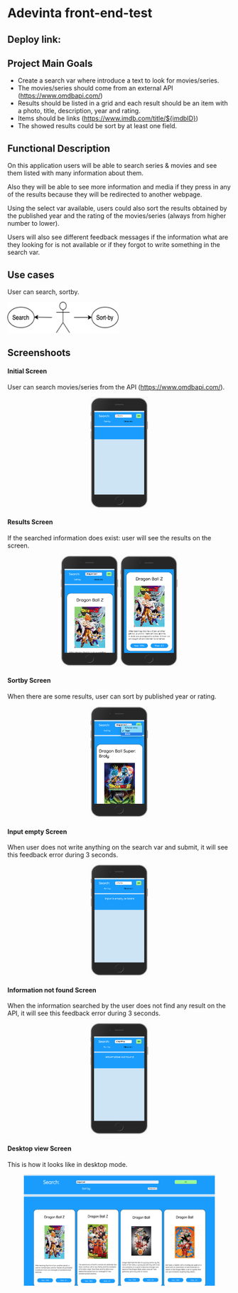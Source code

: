 # Adevinta front-end-test 

## Deploy link: []()

## Project Main Goals 

- Create a search var where introduce a text to look for movies/series.
- The movies/series should come from an external API (https://www.omdbapi.com/)
- Results should be listed in a grid and each result should be an item with a photo, title, description, year and rating. 
- Items should be links (https://www.imdb.com/title​/${imdbID})
- The showed results could be sort by at least one field. 

## Functional Description

On this application users will be able to search series & movies and see them listed with many information about them.

Also they will be able to see more information and media if they press in any of the results because they will be redirected to another webpage.

Using the select var available, users could also sort the results obtained by the published year and the rating of the movies/series (always from higher number to lower).

Users will also see different feedback messages if the information what are they looking for is not available or if they forgot to write something in the search var.

## Use cases

User can search, sortby.

<img src="images/Use-cases.png" height= "70" width="250">


## Screenshoots

#### Initial Screen

User can search movies/series from the API (https://www.omdbapi.com/).

<center>
<img src="images/Initial-screen.png" height= "250" width="130">
</center>

#### Results Screen

If the searched information does exist: user will see the results on the screen.

<center>
<img src="images/Results-screen1.png" height= "250" width="130">

<img src="images/Results-screen2.png" height= "250" width="130">
</center>


#### Sortby Screen

When there are some results, user can sort by published year or rating.

<center>
<img src="images/Sortby-screen.png" height= "250" width="130">
</center>

#### Input empty Screen

When user does not write anything on the search var and submit, it will see this feedback error during 3 seconds.

<center>
<img src="images/Input-empty-screen.png" height= "250" width="130">
</center>

####  Information not found Screen

When the information searched by the user does not find any result on the API, it will see this feedback error during 3 seconds.

<center>
<img src="images/Info-not-found-screen.png" height= "250" width="130">
</center>

#### Desktop view Screen

This is how it looks like in desktop mode. 

<center>
<img src="images/desktop-view-screen.png" height= "250" width="430">
</center>